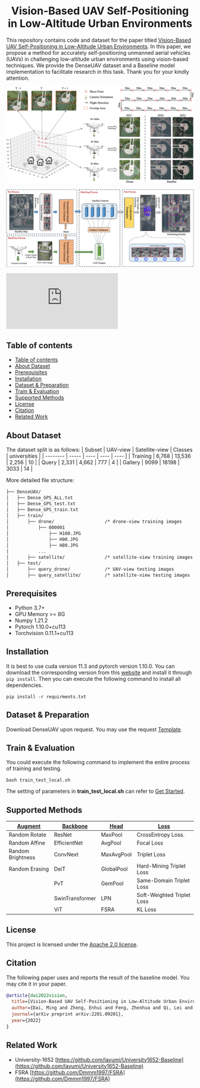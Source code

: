 <h1 align="center"> Vision-Based UAV Self-Positioning in Low-Altitude Urban Environments </h1>

This repository contains code and dataset for the paper titled [Vision-Based UAV Self-Positioning in Low-Altitude Urban Environments](https://arxiv.org/abs/2201.09201). In this paper, we propose a method for accurately self-positioning unmanned aerial vehicles (UAVs) in challenging low-altitude urban environments using vision-based techniques. We provide the DenseUAV dataset and a Baseline model implementation to facilitate research in this task. Thank you for your kindly attention.

![](https://github.com/Dmmm1997/DenseUAV/blob/main/docs/images/data.jpg)

![](https://github.com/Dmmm1997/DenseUAV/blob/main/docs/images/framework.jpg)

![](https://github.com/Dmmm1997/DenseUAV/blob/main/docs/images/model.pdf)



## Table of contents
- [Table of contents](#table-of-contents)
- [About Dataset](#about-dataset)
- [Prerequisites](#prerequisites)
- [Installation](#installation)
- [Dataset \& Preparation](#dataset--preparation)
- [Train \& Evaluation](#train--evaluation)
- [Supported Methods](#supported-methods)
- [License](#license)
- [Citation](#citation)
- [Related Work](#related-work)

## About Dataset
The dataset split is as follows: 
| Subset    | UAV-view  | Satellite-view    | Classes   | universities  |
| --------  | -----     | ----              |  ----     | ----          |
| Training  | 6,768     | 13,536            | 2,256     | 10            |
| Query     | 2,331     | 4,662             | 777       | 4             |
| Gallery   | 9099      | 18198             | 3033      | 14            |

More detailed file structure:
```
├── DenseUAV/
│   ├── Dense_GPS_ALL.txt
│   ├── Dense_GPS_test.txt
│   ├── Dense_GPS_train.txt
│   ├── train/
│       ├── drone/                   /* drone-view training images 
│           ├── 000001
│               ├── H100.JPG
│               ├── H90.JPG
│               ├── H80.JPG
|           ...
│       ├── satellite/               /* satellite-view training images       
│   ├── test/
│       ├── query_drone/             /* UAV-view testing images       
│       ├── query_satellite/         /* satellite-view testing images       
```


## Prerequisites

- Python 3.7+
- GPU Memory >= 8G
- Numpy 1.21.2
- Pytorch 1.10.0+cu113
- Torchvision 0.11.1+cu113

## Installation
It is best to use cuda version 11.3 and pytorch version 1.10.0. You can download the corresponding version from this [website](https://download.pytorch.org/whl/torch_stable.html) and install it through `pip install`. Then you can execute the following command to install all dependencies.
```
pip install -r requirments.txt
```

## Dataset & Preparation
Download DenseUAV upon request. You may use the request [Template](https://github.com/Dmmm1997/DenseUAV//blob/main/docs/Request.md).

## Train & Evaluation
You could execute the following command to implement the entire process of training and testing.
```
bash train_test_local.sh 
```

The setting of parameters in **train_test_local.sh** can refer to [Get Started](https://github.com/Dmmm1997/DenseUAV//blob/main/docs/Get_started).

## Supported Methods

|  <u>Augment</u>   | <u>Backbone</u> | <u>Head</u> |  <u>Loss</u>                  |
| --------          | --------        | ------      |  ------                       |
| Random Rotate     |  ResNet         | MaxPool     | CrossEntropy Loss.            |
| Random Affine     |  EfficientNet   | AvgPool     |   Focal Loss                  |
| Random Brightness |  ConvNext       | MaxAvgPool  | Triplet Loss                  |
| Random Erasing    |  DeiT           | GlobalPool  | Hard-Mining Triplet Loss      |
|                   |  PvT            | GemPool     | Same-Domain Triplet Loss      |
|                   |  SwinTransformer| LPN         | Soft-Weighted Triplet Loss    |
|                   |  ViT            | FSRA        | KL Loss                       |


## License
This project is licensed under the [Apache 2.0 license](https://github.com/Dmmm1997/DenseUAV//blob/main/LICENSE).

## Citation
The following paper uses and reports the result of the baseline model. You may cite it in your paper.
```bibtex
@article{dai2022vision,
  title={Vision-Based UAV Self-Positioning in Low-Altitude Urban Environments},
  author={Dai, Ming and Zheng, Enhui and Feng, Zhenhua and Qi, Lei and Zhuang, Jiedong and Yang, Wankou},
  journal={arXiv preprint arXiv:2201.09201},
  year={2022}
}
```



## Related Work
- University-1652 [https://github.com/layumi/University1652-Baseline](https://github.com/layumi/University1652-Baseline)
- FSRA [https://github.com/Dmmm1997/FSRA](https://github.com/Dmmm1997/FSRA)